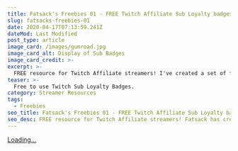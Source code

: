 ```yaml
---
title: Fatsack's Freebies 01 - FREE Twitch Affiliate Sub Loyalty badges
slug: fatsacks-freebies-01
date: 2020-04-17T07:13:59.241Z
dateMod: Last Modified
post_type: article
image_card: /images/gumroad.jpg
image_card_alt: Display of Sub Badges
image_card_credit: >-
excerpt: >-
  FREE resource for Twitch Affiliate streamers! I've created a set of free to use Sub Loyalty Badges that everyone can use for their channel. This is the first of many resources and freebies I'll be creating. Just put zero in the price to pay and BICKETY BAM! You're on your way to some sweet Sub Badges.
teaser: >-
  Free to use Twitch Sub Loyalty Badges.
category: Streamer Resources
tags:
  - Freebies
seo_title: Fatsack's Freebies 01 - FREE Twitch Affiliate Sub Loyalty badges
seo_desc: FREE resource for Twitch Affiliate streamers! Fatsack has created a set of free to use Sub Loyalty Badges that everyone can use for their channel.
---
```

<script src="https://gumroad.com/js/gumroad-embed.js"></script>

<div class="gumroad-product-embed" data-gumroad-product-id="XNFBc"><a href="https://gumroad.com/l/XNFBc">Loading...</a></div>
